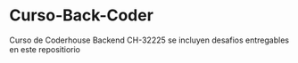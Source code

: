 # Curso-Back-Coder
Curso de Coderhouse Backend CH-32225 se incluyen desafios entregables en este repositiorio
